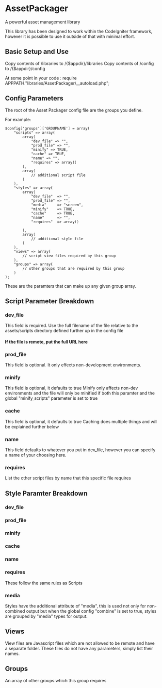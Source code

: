 AssetPackager
=============

A powerful asset management library

This library has been designed to work within the CodeIgniter framework, however it is possible to use it outside of that with minimal effort.


Basic Setup and Use
-------------------

Copy contents of /libraries to /{$appdir}/libraries
Copy contents of /config to /{$appdir}/config

At some point in your code : require APPPATH."libraries/AssetPackager/__autoload.php";

Config Parameters
-----------------

The root of the Asset Packager config file are the groups you define.

For example:

	$config['groups']['GROUPNAME'] = array(
		"scripts" => array(
			array(
				"dev_file" => "", 
	            "prod_file" => "", 
	            "minify" => TRUE,
	            "cache" => TRUE,
	            "name" => "",
	            "requires" => array()
			),
			array(
				// additional script file
			)
		),
		"styles" => array(
			array(
				"dev_file"  => "",
	            "prod_file" => "",
	            "media"     => "screen",
	            "minify"    => TRUE,
	            "cache"     => TRUE,
	            "name"      => "",
	            "requires"  => array()

			),
			array(
				// additional style file
			)
		),
		"views" => array(
			// script view files required by this group
		),
		"groups" => array(
			// other groups that are required by this group
		)
	);

These are the paramters that can make up any given group array.


Script Parameter Breakdown
--------------------------

### dev_file
This field is required.  Use the full filename of the file relative to the assets/scripts
directory defined further up in the config file
#### If the file is remote, put the full URL here

### prod_file
This field is optional.  It only effects non-development environments.

### minify
This field is optional, it defaults to true
Minify only affects non-dev environments and the file will only be minified if both
this paramter and the global "minify_scripts" parameter is set to true

### cache
This field is optional, it defaults to true
Caching does multiple things and will be explained further below

### name
This field defaults to whatever you put in dev_file, however you can specify a
name of your choosing here.

### requires
List the other script files by name that this specific file requires


Style Paramter Breakdown
------------------------

### dev_file
### prod_file
### minify
### cache
### name
### requires
These follow the same rules as Scripts

### media
Styles have the additional attribute of "media", this is used not only for non-combined output but
when the global config "combine" is set to true, styles are grouped by "media" types for output.

Views
-----

View files are Javascript files which are not allowed to be remote and have a separate folder.
These files do not have any parameters, simply list their names.

Groups
------

An array of other groups which this group requires
